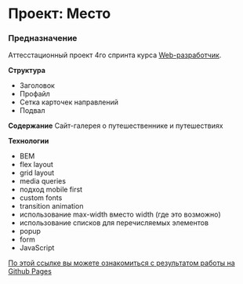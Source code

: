 # Проект: Место
### Предназначение
Аттесстационный проект 4го спринта курса [Web-разработчик](https://practicum.yandex.ru/web/).

**Структура**
* Заголовок
* Профайл
* Сетка карточек направлений
* Подвал


**Содержание**
Сайт-галерея о путешественнике и путешествиях

**Технологии**
* BEM
* flex layout
* grid layout
* media queries
* подход mobile first
* custom fonts
* transition animation
* использование max-width вместо width (где это возможно)
* использование списков для перечисляемых элементов
* popup
* form
* JavaScript

[По этой ссылке вы можете ознакомиться с результатом работы на Github Pages](https://ruslan-mihalev.github.io/mesto/)
